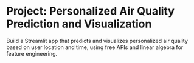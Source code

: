# Project: Personalized Air Quality Prediction and Visualization

Build a Streamlit app that predicts and visualizes personalized air quality based on user location and time, using free APIs and linear algebra for feature engineering.
